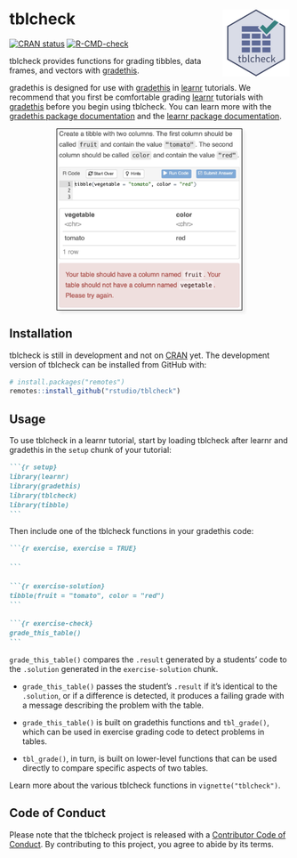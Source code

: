 
<!-- README.md is generated from README.Rmd. Please edit that file -->

# tblcheck <img src='man/figures/logo.png' align="right" height="120" />

<!-- badges: start -->

[![CRAN
status](https://www.r-pkg.org/badges/version/tblcheck)](https://CRAN.R-project.org/package=tblcheck)
[![R-CMD-check](https://github.com/rstudio/tblcheck/workflows/R-CMD-check/badge.svg)](https://github.com/rstudio/tblcheck/actions)
<!-- [![](http://cranlogs.r-pkg.org/badges/last-month/tblcheck?color=blue)](https://cran.r-project.org/package=tblcheck) -->
<!-- badges: end -->

tblcheck provides functions for grading tibbles, data frames, and
vectors with [gradethis](https://pkgs.rstudio.com/gradethis/).

gradethis is designed for use with
[gradethis](https://pkgs.rstudio.com/gradethis/) in
[learnr](https://rstudio.github.io/learnr/) tutorials. We recommend that
you first be comfortable grading
[learnr](https://rstudio.github.io/learnr/) tutorials with
[gradethis](https://pkgs.rstudio.com/gradethis/) before you begin using
tblcheck. You can learn more with the [gradethis package
documentation](https://pkgs.rstudio.com/gradethis/) and the [learnr
package documentation](https://rstudio.github.io/learnr/).

<img src="man/figures/screenshot.png" alt="A screenshot of the tblcheck package in action. An exercise starts with the following instructions: 'Create a tibble with two columns. The first column should be called &quot;fruit&quot; and contain the value &quot;tomato&quot;. The second column should be called &quot;color&quot; and contain the value &quot;red&quot;.' The student has entered the following code: 'tibble(vegetable = &quot;tomato&quot;, color = &quot;red&quot;)'. The tblcheck package generates the following message: 'Your table should have a column named &quot;fruit&quot;. Your table should not have a column named &quot;vegetable&quot;. Please try again.'" style="border: 1px solid black; box-shadow: 5px 5px 5px #eee; max-width: 66%; display: block; margin: 1em auto;">

## Installation

<!-- You can install the released version of tblcheck from [CRAN](https://CRAN.R-project.org) with: -->
<!-- ``` r -->
<!-- install.packages("tblcheck") -->
<!-- ``` -->

tblcheck is still in development and not on
[CRAN](https://CRAN.R-project.org) yet. The development version of
tblcheck can be installed from GitHub with:

``` r
# install.packages("remotes")
remotes::install_github("rstudio/tblcheck")
```

## Usage

To use tblcheck in a learnr tutorial, start by loading tblcheck after
learnr and gradethis in the `setup` chunk of your tutorial:

```` markdown
```{r setup}
library(learnr)
library(gradethis)
library(tblcheck)
library(tibble)
```
````

Then include one of the tblcheck functions in your gradethis code:

```` markdown
```{r exercise, exercise = TRUE}

```

```{r exercise-solution}
tibble(fruit = "tomato", color = "red")
```

```{r exercise-check}
grade_this_table()
```
````

`grade_this_table()` compares the `.result` generated by a students’
code to the `.solution` generated in the `exercise-solution` chunk.

-   `grade_this_table()` passes the student’s `.result` if it’s
    identical to the `.solution`, or if a difference is detected, it
    produces a failing grade with a message describing the problem with
    the table.

-   `grade_this_table()` is built on gradethis functions and
    `tbl_grade()`, which can be used in exercise grading code to detect
    problems in tables.

-   `tbl_grade()`, in turn, is built on lower-level functions that can
    be used directly to compare specific aspects of two tables.

Learn more about the various tblcheck functions in
`vignette("tblcheck")`.

## Code of Conduct

Please note that the tblcheck project is released with a [Contributor
Code of
Conduct](https://contributor-covenant.org/version/2/0/CODE_OF_CONDUCT.html).
By contributing to this project, you agree to abide by its terms.
